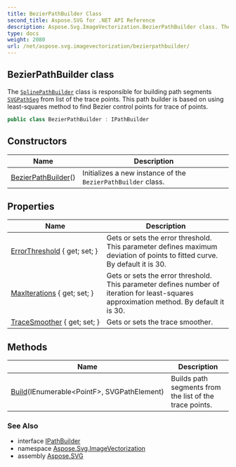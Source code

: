 ```yaml
---
title: BezierPathBuilder Class
second_title: Aspose.SVG for .NET API Reference
description: Aspose.Svg.ImageVectorization.BezierPathBuilder class. The SplinePathBuilder class is responsible for building path segments SVGPathSeg from list of the trace points. This path builder is based on using least-squares method to find Bezier control points for trace of points
type: docs
weight: 2080
url: /net/aspose.svg.imagevectorization/bezierpathbuilder/
---
```

## BezierPathBuilder class

The [`SplinePathBuilder`](../splinepathbuilder/) class is responsible for building path segments [`SVGPathSeg`](../../aspose.svg.paths/svgpathseg/) from list of the trace points. This path builder is based on using least-squares method to find Bezier control points for trace of points.

```csharp
public class BezierPathBuilder : IPathBuilder
```

## Constructors

| Name | Description |
| --- | --- |
| [BezierPathBuilder](bezierpathbuilder/)() | Initializes a new instance of the `BezierPathBuilder` class. |

## Properties

| Name | Description |
| --- | --- |
| [ErrorThreshold](../../aspose.svg.imagevectorization/bezierpathbuilder/errorthreshold/) { get; set; } | Gets or sets the error threshold. This parameter defines maximum deviation of points to fitted curve. By default it is 30. |
| [MaxIterations](../../aspose.svg.imagevectorization/bezierpathbuilder/maxiterations/) { get; set; } | Gets or sets the error threshold. This parameter defines number of iteration for least-squares approximation method. By default it is 30. |
| [TraceSmoother](../../aspose.svg.imagevectorization/bezierpathbuilder/tracesmoother/) { get; set; } | Gets or sets the trace smoother. |

## Methods

| Name | Description |
| --- | --- |
| [Build](../../aspose.svg.imagevectorization/bezierpathbuilder/build/)(IEnumerable&lt;PointF&gt;, SVGPathElement) | Builds path segments from the list of the trace points. |

### See Also

* interface [IPathBuilder](../ipathbuilder/)
* namespace [Aspose.Svg.ImageVectorization](../../aspose.svg.imagevectorization/)
* assembly [Aspose.SVG](../../)
